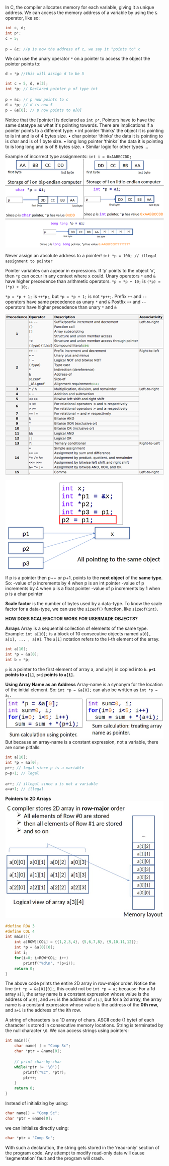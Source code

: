 In C, the compiler allocates memory for each variable, giving it a unique address. We can access the memory address of a variable by using the `&` operator, like so:
```c
int c, d;
int p*;
c = 5;

p = &c; //p is now the address of c, we say it "points to" c
```

We can use the unary operator `*` on a pointer to access the object the pointer points to:
```c
d = *p //this will assign d to be 5
```

```c
int c = 5, d, e[3]; 
int *p; // Declared pointer p of type int 

p = &c; // p now points to c 
d = *p; // d is now 5 
p = &e[0]; // p now points to e[0]
```

Notice that the [pointer] is declared as `int p*`. Pointers have to have the same datatype as what it's pointing towards. There are implications if a pointer points to a different type:
• int pointer ‘thinks’ the object it is pointing to is int and is of 4 bytes size. 
• char pointer ‘thinks’ the data it is pointing to is char and is of 1 byte size. 
• long long pointer ‘thinks’ the data it is pointing to is long long and is of 8 bytes size. 
• Similar logic for other types … 

Example of incorrect type assignments: `int i = 0xAABBCCDD;`
![](Images/Pasted%20image%2020231003192416.png)

Never assign an absolute address to a pointer! `int *p = 100; // illegal assignment to pointer`

Pointer variables can appear in expressions. If ‘p’ points to the object ‘x’, then `*p` can occur in any context where x could. Unary operators `*` and `&` have higher precedence than arithmetic operators. 
`*p = *p + 10;` is `(*p) = (*p) + 10;`.

`*p = *p + 1;` is `++*p;`, but `*p = *p + 1;` is not `*p++;`. Prefix `++` and `--` operators have same precedence as unary `*` and `&` Postfix `++` and `--` operators have higher precedence than unary `*` and `&`

![](Images/Obsidian_cCLHMiw8Sd.png)

![](Images/Pasted%20image%2020231003195739.png)

If p is a pointer then p++ or p+1, points to the **next object** of the **same type**. So:
	-value of p increments by 4 when p is an int pointer 
	-value of p increments by 4 when p is a float pointer
	-value of p increments by 1 when p is a char pointer
	
**Scale factor** is the number of bytes used by a data-type. To know the scale factor for a data-type, we can use the `sizeof()` function, like `sizeof(int)`.

**HOW DOES SCALEFACTOR WORK FOR USERMADE OBJECTS?**

**Arrays**
	Array is a sequential collection of elements of the same type. Example: `int a[10];` is a block of 10 consecutive objects named `a[0], a[1], ... , a[9]`. The `a[i]` notation refers to the i-th element of the array.

 ```c
int a[10]; 
int *p = &a[0]; 
int b = *p;
``` 
`p` is a pointer to the first element of array a, and `a[0]` is copied into `b`.
**`p+1` points to `a[1]`, `p+i` points to `a[i]`.**

**Using Array Name as an Address**
Array-name is a synonym for the location of the initial element. So:
`int *p = &a[0];` can also be written as `int *p = a;`.
![](Images/Obsidian_7NMLUheGVT.jpg)
But because an array-name is a constant expression, not a variable, there are some pitfalls:
```c
int a[10]; 
int *p = &a[0]; 
p++; // legal since p is a variable 
p=p+1; // legal 

a++; // illegal since a is not a variable 
a=a+1; // illegal
```

**Pointers to 2D Arrays**
![](Images/Obsidian_wVyLMpQWzO.jpg)

```c
#define ROW 3 
#define COL 4 
int main(){ 
	int a[ROW][COL] = {{1,2,3,4}, {5,6,7,8}, {9,10,11,12}}; 
	int *p = &a[0][0]; 
	int i; 
	for(i=0; i<ROW*COL; i++) 
		printf("%d\n", *(p+i)); 
	return 0;
}
```
The above code prints the entire 2D array in row-major order.
Notice the line `int *p = &a[0][0];`, this could not be `int *p = a;` because:
For a 1d array `a[]`, the array name is a constant expression whose value is the address of `a[0]`, and `a+i` is the address of `a[i]`, but for a 2d array, the array name is a constant expression whose value is the address of the **0th row**, and `a+i` is the address of the ith row.

A string of characters is a 1D array of chars. ASCII code (1 byte) of each character is stored in consecutive memory locations. String is terminated by the null character `\0`. We can access strings using pointers:
```c
int main(){ 
	char name[ ] = "Comp Sc"; 
	char *ptr = &name[0]; 
	
	// print char-by-char 
	while(*ptr != '\0'){ 
		printf("%c", *ptr);
		ptr++; 
	}
	return 0;
}
```
Instead of initializing by using:
```c
char name[] = "Comp Sc";
char *ptr = &name[0];
``` 
we can initialize directly using:
```c
char *ptr = "Comp Sc";
```
With such a declaration, the string gets stored in the ‘read-only’ section of the program code. Any attempt to modify read-only data will cause ‘segmentation’ fault and the program will crash.